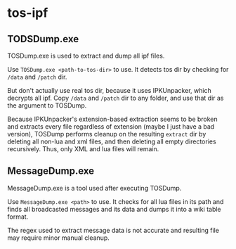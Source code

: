 # tos-ipf
## TODSDump.exe

TOSDump.exe is used to extract and dump all ipf files.

Use `TOSDump.exe <path-to-tos-dir>` to use. It detects tos dir by checking for `/data` and `/patch` dir.

But don't actually use real tos dir, because it uses IPKUnpacker, which decrypts all ipf. Copy `/data` and `/patch` dir to any folder, and use that dir as the argument to TOSDump.
  
Because IPKUnpacker's extension-based extraction seems to be broken and extracts every file regardless of extension (maybe I just have a bad version), TOSDump performs cleanup on the resulting `extract` dir by deleting all non-lua and xml files, and then deleting all empty directories recursively. Thus, only XML and lua files will remain.

## MessageDump.exe

MessageDump.exe is a tool used after executing TOSDump.

Use `MessageDump.exe <path>` to use. It checks for all lua files in its path and finds all broadcasted messages and its data and dumps it into a wiki table format.

The regex used to extract message data is not accurate and resulting file may require minor manual cleanup.